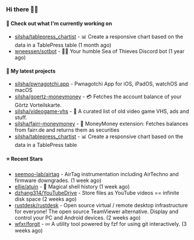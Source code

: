### Hi there 🦊👋

#### 👷 Check out what I'm currently working on

- [silsha/tablepress_chartist](https://github.com/silsha/tablepress_chartist) - 📊 Create a responsive chart based on the data in a TablePress table (1 month ago)
- [wneessen/sotbot](https://github.com/wneessen/sotbot) - 🏴‍☠️ Your humble Sea of Thieves Discord bot (1 year ago)

#### 🌱 My latest projects

- [silsha/pwnagotchi.app](https://github.com/silsha/pwnagotchi.app) - Pwnagotchi App for iOS, iPadOS, watchOS and macOS
- [silsha/goertz-moneymoney](https://github.com/silsha/goertz-moneymoney) - 💳 Fetches the account balance of your Görtz Vorteilskarte.
- [silsha/videogame-vhs](https://github.com/silsha/videogame-vhs) - 👾 A curated list of old video game VHS, ads and stuff.
- [silsha/fairr-moneymoney](https://github.com/silsha/fairr-moneymoney) - 💸 MoneyMoney extension: Fetches balances from fairr.de and returns them as securities
- [silsha/tablepress_chartist](https://github.com/silsha/tablepress_chartist) - 📊 Create a responsive chart based on the data in a TablePress table

#### ⭐ Recent Stars

- [seemoo-lab/airtag](https://github.com/seemoo-lab/airtag) - AirTag instrumentation including AirTechno and firmware downgrades. (1 week ago)
- [ellie/atuin](https://github.com/ellie/atuin) - 🐢 Magical shell history (1 week ago)
- [dzhang314/YouTubeDrive](https://github.com/dzhang314/YouTubeDrive) - Store files as YouTube videos == infinite disk space (2 weeks ago)
- [rustdesk/rustdesk](https://github.com/rustdesk/rustdesk) - Open source virtual / remote desktop infrastructure for everyone! The open source TeamViewer alternative. Display and control your PC and Android devices. (2 weeks ago)
- [wfxr/forgit](https://github.com/wfxr/forgit) - :zzz: A utility tool powered by fzf for using git interactively. (3 weeks ago)
